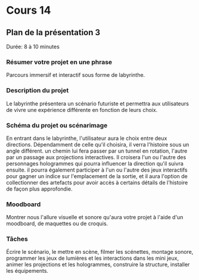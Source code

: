 # Cours 14
## Plan de la présentation 3
Durée: 8 à 10 minutes

### Résumer votre projet en une phrase
Parcours immersif et interactif sous forme de labyrinthe.   

### Description du projet 
Le labyrinthe présentera un scénario futuriste et permettra aux utilisateurs de vivre une expérience différente en fonction de leurs choix. 

### Schéma du projet ou scénarimage
En entrant dans le labyrinthe, l'utilisateur aura le choix entre deux directions. Dépendamment de celle qu'il choisira, il verra l'histoire sous un angle différent. un chemin lui fera passer par un tunnel en rotation, l'autre par un passage aux projections interactives. Il croisera l'un ou l'autre des personnages hologrammes qui pourra influencer la direction qu'il suivra ensuite. il pourra également participer à l'un ou l'autre des jeux interactifs pour gagner un indice sur l'emplacement de la sortie, et il aura l'option de collectionner des artefacts pour avoir accès à certains détails de l'histoire de façon plus approfondie.

### Moodboard
Montrer nous l'allure visuelle et sonore qu'aura votre projet à l'aide d'un moodboard, de maquettes ou de croquis. 

### Tâches
Écrire le scénario, le mettre en scène, filmer les scénettes, montage sonore, programmer les jeux de lumières et les interactions dans les mini jeux, animer les projections et les hologrammes, construire la structure, installer les équipements.

